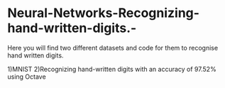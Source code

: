 # Neural-Networks-Recognizing-hand-written-digits.-
Here you will find two different datasets and code for them to recognise hand written digits.

1)MNIST
2)Recognizing hand-written digits with an accuracy of 97.52% using Octave
